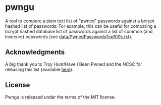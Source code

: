 # pwngu

A tool to compare a plain text list of "pwned" passwords against a bcrypt hashed list of passwords.
For example, this can be useful for comparing a bcrypt hashed database list of passwords against a
list of common (and insecure) passwords (see
[data/PwnedPasswordsTop100k.txt](data/PwnedPasswordsTop100k.txt)). 

## Acknowledgments

A big thank you to Troy Hunt/Have I Been Pwned and the NCSC for releasing this list (available
[here](https://www.ncsc.gov.uk/static-assets/documents/PwnedPasswordsTop100k.txt)).

## License

Pwngu is released under the terms of the MIT license.
